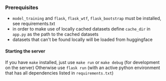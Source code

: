 ### Prerequisites

- `model_training` and `flask`, `flask_wtf`, `flask_bootstrap` must be
  installed, see requirements.txt
- in order to make use of locally cached datasets define `cache_dir` in `app.py`
  as the path to the cached datasets
- datasets that can't be found locally will be loaded from huggingface

#### Starting the server

If you have `make` installed, just use `make run` or `make debug` (for
development on the server) Otherwise use `flask run` (with an active python
environment that has all dependencies listed in `requirements.txt`)
